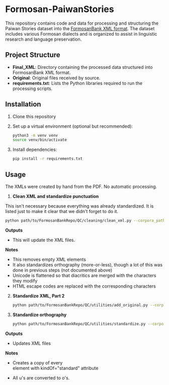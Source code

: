 # Formosan-PaiwanStories

This repository contains code and data for processing and structuring the Paiwan Stories dataset into the [FormosanBank XML format](https://app.gitbook.com/o/tZF822XPLvjWkTiqbQyF/s/VETgkt5DVZWXBIolTyjW/the-bank-architecture/xml-standardize-format). The dataset includes various Formosan dialects and is organized to assist in linguistic research and language preservation.

## Project Structure

- **Final_XML**: Directory containing the processed data structured into FormosanBank XML format.
- **Original**: Original files received by source.
- **requirements.txt**: Lists the Python libraries required to run the processing scripts.

## Installation

1. Clone this repository

2. Set up a virtual environment (optional but recommended):
   ```bash
   python3 -m venv venv
   source venv/bin/activate
   ```

3. Install dependencies:
   ```bash
   pip install -r requirements.txt
   ```

## Usage

The XMLs were created by hand from the PDF. No automatic processing.

1. **Clean XML and standardize punctuation**

This isn't necessary because everything was already standardized. It is listed just to make it clear that we didn't forget to do it.

   ```bash
   python path/to/FormosanBankRepo/QC/cleaning/clean_xml.py --corpora_path path/to/repo/Final_XML
   ```

**Outputs**
   - This will update the XML files.

**Notes**
   - This removes empty XML elements
   - It also standardizes orthography (more-or-less), though a lot of this was done in previous steps (not documented above)
   - Unicode is flattened so that diacritics are merged with the characters they modify
   - HTML escape codes are replaced with the corresponding characters

2. **Standardize XML, Part 2**

   ```bash
   python path/to/FormosanBankRepo/QC/utilities/add_original.py --corpora_path path/to/repo/Final_XML
   ```

3. **Standardize orthography**

   ```bash
   python path/to/FormosanBankRepo/QC/utilities/standardize.py --corpora_path path/to/FormosanWikipedias/Final_XML
   ```

**Outputs**
   - Updates XML files

**Notes**
   - Creates a copy of every <FORM> element with kindOf="standard" attribute
   - All u's are converted to o's.
